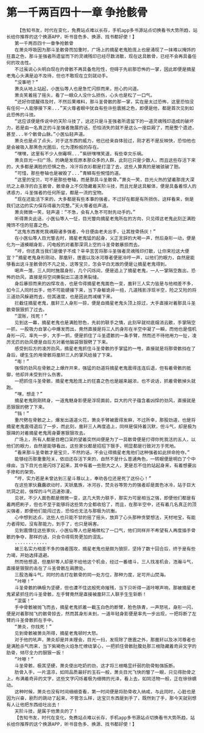 # 第一千两百四十一章 争抢骸骨
        【告知书友，时代在变化，免费站点难以长存，手机app多书源站点切换看书大势所趋，站长给你推荐的这个换源APP，听书音色多、换源、找书都好使！】
       第一千两百四十一章争抢骸骨
       在萧炎呼吸因为那斗圣骸骨而加重时，广场上的摘星老鬼脸庞上也是涌现了一抹难以掩饰的狂喜之色，那斗圣强者所遗留而下的灵魂残印已经尽数消散，现在这具骸骨，已经不会再具备任何的攻击性。
       不过虽说心头明白现在的骨骸不再具备危险性，但碍于先前那恐怖的一掌，因此即便是摘星老鬼心头满是迫不及待，但也不敢现在立刻就动手。
       “没事吧？”
       萧炎从地上站起，小医仙等人也是急忙闪掠而来，担心的问道。
       萧炎笑着摇了摇头，看了一眼众人没什么损伤，心头也是松了一口气。
       “还好你提醒得及时，不然后果难料，那斗圣骨骸的那一掌，实在是太过恐怖，这里恐怕没有任何一人能够接下来...”天火尊者眼中犹自有些许些震撼之色，即便是他，都是首次见到如此恐怖的斗技。
       “这应该便是传说中的天阶斗技了，这还只是斗圣强者所遗留下的一道灵魂残印造成的破坏力，若是由一名真正的斗圣强者施展的话，恐怕消失的就不是这么一座巨殿了，而是整个遗迹，甚至...半个骸骨山脉。”小医仙轻声道。
       萧炎也是点了点头，对于这东西的威力，他已经亲自体验过，刚才若不是反映快，恐怕他也是会被吸入那黑色光圈后，化为湮粉般的存在。
       “嘿嘿，这里有不少人倒霉啊...”紫研嘿嘿笑道，有些幸灾乐祸。
       萧炎目光一扫广场，的确是发现原本那众多的人群，此刻已只是少数人，而且这些存活下来的，大多都是满脸的恐惧之色，冷汗将衣衫都是打湿了去，这些人算真的是被骇破了胆。
       “可惜，那些卷轴也是被毁了...”青鳞有些惋惜的道。
       “这里的宝贝，可不是那些卷轴，而是那具斗圣骸骨。”萧炎一笑，目光火热的望着那庞大深坑之上悬浮的白玉骸骨，骸骨身上不仅隐藏着天阶斗技，而且光是这具躯体，便是具备着惊人的诱惑力，斗圣强者的任何所留，都是一流的宝物。
       “现在还能活下来的，大多都是有些本事的强者，不过好在都是有所损伤，这样看来，倒是我们这边的实力保存得最为完整。”天火尊者低声道。
       萧炎微微一笑，轻声道：“不急，会有人急不可耐先动手的。”
       听得萧炎此话，小医仙等人一怔，目光瞥向摘星老鬼所在的方向，只见得这老鬼此刻正满脸掩饰不住的狂喜之色。
       “这鬼东西害死我魂殿诸多强者，今日便由老夫出手，让其挫骨扬灰！”
       在小医仙等人目光瞥去时，摘星老鬼猛的起身，义正言辞的大喝一声，然后身形一动，便是化为一道模糊身影，闪电般的对着那深洞上空的斗圣骨骸暴掠而去。
       “哼，你还真当我们是傻子不成？辛辛苦苦将那斗圣强者灵魂残印打散，让你来捡这大便宜？”摘星老鬼身形刚动，那凰轩，唐震以及冰河尊者便是冷哼一声，以他们的眼力，自然是能够看出这斗圣骸骨的不凡之处，这等宝贝，怎会平白无故的便是让摘星老鬼得到。
       喝声一落，三人同时施展身形，几个闪烁间，便是追上了摘星老鬼，一人一掌隔空轰出，恐怖的劲风，直接是将空间撕裂出三道漆黑裂缝。
       身后暴掠而来的凶悍攻击，也是令得摘星老鬼面色一变，凰轩三人实力皆是与他相差不多，如今三人同时出手，他不可能硬接下来，当下身躯诡异一扭，几道残影浮现半空，险之又险的将三道劲风躲避而去，但其速度，也是因此而减缓下来。
       拦截住摘星老鬼，凰轩三人身形一掠，便是自摘星老鬼头顶上掠过，大手直接对着那具斗圣骸骨狠狠抓了过去。
       “混账，找死！”
       见到这一幕，摘星老鬼也是满脸怒色，先前的联手之情，此刻早就彻底烟消云散，手掌隔空一抓，一股吸力自掌心中爆发而出，竟然直接是将三人的身形在半空中凝了一瞬，而他也是借机身形一闪，率先一步，大手一抓，便是抓住了斗圣遗骸的一条手臂，然而还不待他用力一扯，凌厉无匹的劲风便是自后方对着他脑袋狠狠劈了下来。
       感受到后方的凌厉劲风，摘星老鬼抓住斗圣骨骸的手掌猛的一甩，直接就是将那骨骸挡在了身后，硬生生的用骨骸将凰轩三人的掌风给接了下来。
       “嘭！”
       强悍的劲风在骨骸之上爆炸开来，强猛的劲道将摘星老鬼震得连连后退，但有着骨骸的抵御，他却并未受到什么伤害。
       一把抓住斗圣骨骸，摘星老鬼脸庞上的狂喜之色也是越来越浓，也不说话，抓着骨骸掉头就跑。
       “嘿，想走？”
       摘星老鬼刚刚转身，一道鬼魅身影便是浮现面前，巨大的尺子蕴含着凶悍的劲风，直接就是恶狠狠的劈了下来。
       “铛！”
       重尺劈在骨骸之上，爆发出道道火花，萧炎手臂被震得发麻，不过所幸，那股劲道，也是将摘星老鬼震得退后了一步，而此刻，凰轩三人再度追上，同样是保持着沉默，但斗气，却是极为狠辣的对着摘星老鬼周身要害狠狠攻去。
       广场上，所有人都是目瞪口呆的望着突然间便是为了一具骸骨便是打得你死我活的五人，以他们的眼力，自然是能够看出，这些家伙都是招招下狠手，明显都是行致对方于死地。
       “看来那斗圣骨骸才是宝贝，不然的话，不会让得摘星老鬼他们这种强者如此拼命抢夺。”
       能够经历那重重险关，依旧还存活下来的，自然不是什么普通角色，一转眼便是明白了个中缘由，当下目光也是闪烁了起来，其中有着一些胆大之人，更是忍不住的站起身来，有着想要出手掺和的架势。
       “哼，实力若是未曾达到三星斗尊以上，奉劝各位还是死了这份心！”
       在这些家伙蠢蠢欲动时，天妖凰族，冰河谷，焚炎谷等势力的强者却是面色冰冷，站于巨大坑洞之前，强悍的斗气迅速弥漫。
       见状，不少人面色都是微微一变，这几大势力联手，那实力可是相当之强，即便他们都是有着两把刷子，但也不至于能够将这些势力全都收拾了，而且，在那半空中，还有着几名真正的顶尖强者，即便他们能闯过去，恐怕也无法与那极为抗衡。
       心中想到这点，这些人也只能不甘的摇了摇头，放弃了心头那种贪婪想法，天材地宝，有能力者得知，没有那能力，到手了，也只是祸害。
       见到震慑住这些家伙，小医仙等人也是略微松了一口气，他们同样并不希望有人再度插手骨骸的争夺，那样的话，只会令得局势更加的混乱。
       ............
       被三名实力相差不多的强者围攻，摘星老鬼也是颇为狼狈，坚持了数十回合后，终于是有些力竭，开始选择退避。
       然而他想退，但凰轩等人却是不给他这个机会，经过一番缠斗，三人找准机会，浩瀚斗气，直接是狠狠的击在了斗圣骨骸左肩膀处。
       三股浩瀚斗气，同时的击打在骸骨的同一处方位，那种力度，足可开山焚海。
       “咔嚓！”
       斗圣骨骸的确极为坚硬，但也遭不住这般死命摧残，当下只听得一道咔嚓声响，那被摘星老鬼紧紧抓住的斗圣骨骸，左手臂竟然是直接被凰轩三人联手生生斩断！
       “混蛋！”
       手中骨骸被抛飞而去，摘星老鬼抓着一截玉白色的断臂，脸色铁青，一声怒吼，身形一闪，便是对着那抛飞的骸骨掠去，然而其身形未到，一道年轻身影便是率先一步出现，一把将断了左臂的斗圣骨骸抓在手中。
       “萧炎，你找死！”
       见到骨骸被萧炎所得，摘星老鬼顿时大怒。
       对于他的吼声，萧炎却是并未理会，目光一扫，发现除了唐震之外，那凰轩以及冰河尊者也是满脸杀气而来，当下紫褐色火焰急忙缭绕掌心，一把抓住骨骸肚腹处那三根隐藏着奇异文字的肋骨，倾尽全力的狠狠一扳！
       “咔嚓！”
       斗圣骨骸，极其坚硬，萧炎使出吃奶的劲，这才将三根略显纤弱的肋骨勉强扳断。
       肋骨入手，一片温凉，如同品质最好的玉石一般，萧炎目光飞快的瞥了一眼，只见得肋骨之上，布满着奇异的文字，这些文字闪烁着极为细微的光泽，看上去，如同活物一般，正在徐徐蠕动。
       这种时候，萧炎也没有时间细细查看，第一时间便是将肋骨收入纳戒，与此同时，心脏也是因为兴奋，剧烈的跳动了起来，不管怎么样，这宝贝东西是到手了，既然到了手，那今天就别想有人让他把东西给吐出去！
       天阶斗技，是属于他萧炎的了！
       【告知书友，时代在变化，免费站点难以长存，手机app多书源站点切换看书大势所趋，站长给你推荐的这个换源APP，听书音色多、换源、找书都好使！】